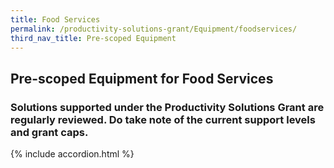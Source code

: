 ```yaml
---
title: Food Services
permalink: /productivity-solutions-grant/Equipment/foodservices/
third_nav_title: Pre-scoped Equipment
---
```


## Pre-scoped Equipment for Food Services

### Solutions supported under the Productivity Solutions Grant are regularly reviewed. Do take note of the current support levels and grant caps.

{% include accordion.html %}

